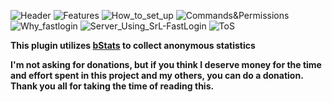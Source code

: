 ![Header](https://proxy.spigotmc.org/c47648f2f4f05b81d4c4633087c66cb4c1f3f3d4?url=https%3A%2F%2Fcdn.discordapp.com%2Fattachments%2F685046171915386959%2F685046262218883093%2FHeader.jpg)
![Features](https://proxy.spigotmc.org/ab233910f8a908c3a4cf162f0ef0e93b71451030?url=https%3A%2F%2Fcdn.discordapp.com%2Fattachments%2F685046171915386959%2F685046279926972422%2FFeatures.jpg)
![How_to_set_up](https://proxy.spigotmc.org/be0be8c8379f1d82350c606fe3d47f82eacdfe4e?url=https%3A%2F%2Fcdn.discordapp.com%2Fattachments%2F685046171915386959%2F685046284133990400%2FHow_to_set_up.jpg)
![Commands&Permissions](https://proxy.spigotmc.org/f29c6a978babb90f54958a0d7337012cbe7334f2?url=https%3A%2F%2Fcdn.discordapp.com%2Fattachments%2F685046171915386959%2F685054046322556931%2FCommandsPermissions.jpg)
![Why_fastlogin](https://proxy.spigotmc.org/a2c21e5486b67aee08fc65535b28b8cf0ae92d0d?url=https%3A%2F%2Fcdn.discordapp.com%2Fattachments%2F685046171915386959%2F685061655834656776%2FWhy_SrL-FastLogin_and_not_others.jpg)
![Server_Using_SrL-FastLogin](https://proxy.spigotmc.org/9b30df989f23dfdcb8cb4c4bac72a094007fe05b?url=https%3A%2F%2Fcdn.discordapp.com%2Fattachments%2F685046171915386959%2F685893755206762681%2FServer_using_SrL-FastLogin.jpg)
![ToS](https://proxy.spigotmc.org/a13c347e1e3b78fbc15e3be74d773c116fbcc915?url=https%3A%2F%2Fmedia.discordapp.net%2Fattachments%2F685046171915386959%2F685228329259106304%2FTerm_of_Service.jpg)

__This plugin utilizes [bStats](https://bstats.org/plugin/bungeecord/SrL-FastLogin/6650) to collect anonymous statistics__

__I'm not asking for donations, but if you think I deserve money for the time and effort spent in this project and my others, you can do a donation. Thank you all for taking the time of reading this.__

